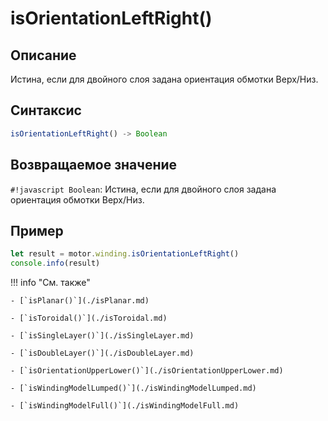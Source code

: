 # isOrientationLeftRight()

## Описание
Истина, если для двойного слоя задана ориентация обмотки Верх/Низ.

## Синтаксис
```javascript
isOrientationLeftRight() -> Boolean
```

## Возвращаемое значение
`#!javascript Boolean`: Истина, если для двойного слоя задана ориентация обмотки Верх/Низ.

## Пример
```javascript linenums="1"
let result = motor.winding.isOrientationLeftRight()
console.info(result)
```

!!! info "См. также"

    
    - [`isPlanar()`](./isPlanar.md)
    
    - [`isToroidal()`](./isToroidal.md)
    
    - [`isSingleLayer()`](./isSingleLayer.md)
    
    - [`isDoubleLayer()`](./isDoubleLayer.md)
    
    - [`isOrientationUpperLower()`](./isOrientationUpperLower.md)
    
    - [`isWindingModelLumped()`](./isWindingModelLumped.md)
    
    - [`isWindingModelFull()`](./isWindingModelFull.md)
    
